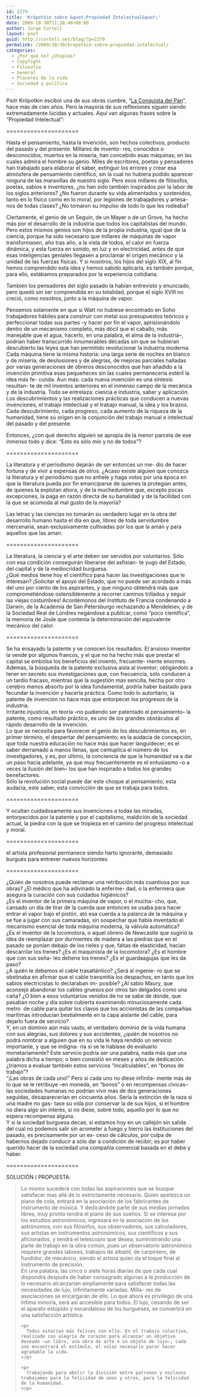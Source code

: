 ```yaml
---
id: 2279
title: 'Kröpotkin sobre &quot;Propiedad Intelectual&quot;'
date: 2009-10-30T11:28:48+00:00
author: Jorge Cortell
layout: post
guid: http://cortell.net/blog/?p=2279
permalink: /2009/10/30/kropotkin-sobre-propiedad-intelectual/
categories:
  - ¿Por qué no? ¿Utopías?
  - Copyfight
  - Filosofí­a
  - General
  - Placeres de la vida
  - Sociedad y polí­tica
---
```

Piotr Kröpotkin escibió una de sus obras cumbre, &#8220;<a title="Libro en PDF" href="http://www.quijotelibros.com.ar/anarres/Conquista%20del%20pan.pdf" target="_blank">La Conquista del Pan</a>&#8220;, hace más de cien años. Pero la mayoría de sus reflexiones siguen siendo extremadamente lúcidas y actuales. Aquí van algunas frases sobre la &#8220;Propiedad Intelectual&#8221;:

=====================

Hasta el pensamiento, hasta la invención, son hechos colectivos, producto del pasado y del presente. Millares de invento- res, conocidos o desconocidos, muertos en la miseria, han concebido esas máquinas, en las cuales admira el hombre su genio. Miles de escritores, poetas y pensadores han trabajado para elaborar el saber, extinguir los errores y crear esa atmósfera de pensamiento científico, sin la cual no hubiera podido aparecer ninguna de las maravillas de nuestro siglo. Pero esos millares de filósofos, poetas, sabios e inventores, ¿no han sido también inspirados por la labor de los siglos anteriores? ¿No fueron durante su vida alimentados y sostenidos, tanto en lo físico como en lo moral, por legiones de trabajadores y artesa- nos de todas clases? ¿No tomaron su impulso de todo lo que les rodeaba?
  
Ciertamente, el genio de un Seguin, de un Mayer o de un Grove, ha hecho más por el desarrollo de la industria que todos los capitalistas del mundo. Pero estos mismos genios son hijos de la propia industria, igual que de la ciencia, porque ha sido necesario que millares de máquinas de vapor transformasen, año tras año, a la vista de todos, el calor en fuerza dinámica, y esta fuerza en sonido, en luz y en electricidad, antes de que esas inteligencias geniales llegasen a proclamar el origen mecánico y la unidad de las fuerzas físicas. Y si nosotros, los hijos del siglo XIX, al fin hemos comprendido esta idea y hemos sabido aplicarla, es también porque, para ello, estábamos preparados por la experiencia cotidiana.
  
También los pensadores del siglo pasado la habían entrevisto y enunciado, pero quedó sin ser comprendida en su totalidad, porque el siglo XVIII no creció, como nosotros, junto a la máquina de vapor.
  
Pensemos solamente en que si Watt no hubiese encontrado en Soho trabajadores hábiles para construir con metal sus presupuestos teóricos y perfeccionar todas sus partes –y hacer por fin el vapor, aprisionándolo dentro de un mecanismo completo, más dócil que el caballo, más manejable que el agua, hacerlo, en una palabra, el alma de la industria–, podrían haber transcurrido innumerables décadas sin que se hubieran descubierto las leyes que han permitido revolucionar la industria moderna. Cada máquina tiene la misma historia: una larga serie de noches en blanco y de miseria; de desilusiones y de alegrías, de mejoras parciales halladas por varias generaciones de obreros desconocidos que han añadido a la invención primitiva esas pequeñeces sin las cuales permanecería estéril la idea más fe- cunda. Aun más: cada nueva invención es una síntesis resultan- te de mil inventos anteriores en el inmenso campo de la mecánica y de la industria. Todo se entrelaza: ciencia e industria, saber y aplicación. Los descubrimientos y las realizaciones prácticas que conducen a nuevas invenciones, el trabajo intelectual y el trabajo manual, la idea y los brazos. Cada descubrimiento, cada progreso, cada aumento de la riqueza de la humanidad, tiene su origen en la conjunción del trabajo manual e intelectual del pasado y del presente.
  
Entonces, ¿con qué derecho alguien se apropia de la menor parcela de ese inmenso todo y dice: “Esto es sólo mío y no de todos”?

=====================

La literatura y el periodismo dejarán de ser entonces un me- dio de hacer fortuna y de vivir a expensas de otros. ¿Acaso existe alguien que conozca la literatura y el periodismo que no anhele y haga votos por una época en que la literatura pueda por fin emanciparse de quienes la protegían antes, de quienes la explotan ahora, y de la muchedumbre que, excepto pocas excepciones, la paga en razón directa de su banalidad y de la facilidad con la que se acomoda al mal gusto de la mayoría?
  
Las letras y las ciencias no tomarán su verdadero lugar en la obra del desarrollo humano hasta el día en que, libres de toda servidumbre mercenaria, sean exclusivamente cultivadas por los que la aman y para aquellos que las aman.

=====================

<div>
  <p>
    La literatura, la ciencia y el arte deben ser servidos por voluntarios. Sólo con esa condición conseguirán liberarse del asfixian- te yugo del Estado, del capital y de la mediocridad burguesa.<br /> ¿Qué medios tiene hoy el científico para hacer las investigaciones que le interesan? ¡Solicitar el apoyo del Estado, que no puede ser acordado a más del uno por ciento de los aspirantes, y que ninguno obtendrá más que comprometiéndose ostensiblemente a recorrer caminos trillados y seguir las viejas costumbres! Acordémonos del Instituto de Francia condenando a Darwin, de la Academia de San Petersburgo rechazando a Mendeleiev, y de la Sociedad Real de Londres negándose a publicar, como “poco científica”, la memoria de Joule que contenía la determinación del equivalente mecánico del calor.
  </p>
  
  <p>
    =====================
  </p>
  
  <p>
    Se ha ensayado la patente y se conocen los resultados. El ansioso inventor la vende por algunos francos, y el que no ha hecho más que prestar el capital se embolsa los beneficios del invento, frecuente- mente enormes. Además, la búsqueda de la patente exclusiva aísla al inventor; obligándolo a tener en secreto sus investigaciones que, con frecuencia, sólo conducen a un tardío fracaso, mientras que la sugestión más sencilla, hecha por otro cerebro menos absorto por la idea fundamental, podría haber bastado para fecundar la invención y hacerla práctica. Como todo lo autoritario, la patente de invención no hace más que entorpecer los progresos de la industria.<br /> Irritante injusticia, en teoría –no pudiendo ser patentado el pensamiento– la patente, como resultado práctico, es uno de los grandes obstáculos al rápido desarrollo de la invención.<br /> Lo que se necesita para favorecer el genio de los descubrimientos es, en primer término, el despertar del pensamiento; es la audacia de concepción, que toda nuestra educación no hace más que hacer languidecer; es el saber derramado a manos llenas, que centuplica el número de los investigadores, y es, por último, la conciencia de que la humanidad va a dar un paso hacia adelante, ya que muy frecuentemente es el entusiasmo –o a veces la ilusión del bien– los que han inspirado a todos los grandes benefactores.<br /> Sólo la revolución social puede dar este choque al pensamiento, esta audacia, este saber, esta convicción de que se trabaja para todos.
  </p>
  
  <p>
    =====================
  </p>
  
  <p>
    Y ocultan cuidadosamente sus invenciones a todas las miradas, entorpecidos por la patente y por el capitalismo, maldición de la sociedad actual, la piedra con la que se tropieza en el camino del progreso intelectual y moral.
  </p>
  
  <p>
    =====================
  </p>
  
  <p>
    el artista profesional permanece siendo harto ignorante, demasiado burgués para entrever nuevos horizontes
  </p>
  
  <p>
    =====================
  </p>
  
  <p>
    ¿Quién de nosotros puede reclamar una retribución más cuantiosa por sus obras? ¿El médico que ha adivinado la enferme- dad, o la enfermera que asegura la curación con sus cuidados higiénicos?<br /> ¿Es el inventor de la primera máquina de vapor, o el mucha- cho, que, cansado un día de tirar de la cuerda que entonces se usaba para hacer entrar el vapor bajo el pistón, ató esa cuerda a la palanca de la máquina y se fue a jugar con sus camaradas, sin sospechar que había inventado el mecanismo esencial de toda máquina moderna, la válvula automática?<br /> ¿Es el inventor de la locomotora, o aquel obrero de Newcastle que sugirió la idea de reemplazar por durmientes de madera a las piedras que en el pasado se ponían debajo de los rieles y que, faltas de elasticidad, hacían descarrilar los trenes? ¿Es el maquinista de la locomotora? ¿Es el hombre que con sus seña- les detiene los trenes? ¿Es el guardaagujas que les da paso?<br /> ¿A quién le debemos el cable trasatlántico? ¿Será al ingenie- ro que se obstinaba en afirmar que el cable transmitía los despachos, en tanto que los sabios electricistas lo declaraban im- posible? ¿Al sabio Maury, que aconsejó abandonar los cables gruesos por otros tan delgados como una caña? ¿O bien a esos voluntarios venidos de no se sabe de dónde, que pasaban noche y día sobre cubierta examinando minuciosamente cada metro  de cable para quitar los clavos que los accionistas de las compañías marítimas introducían bestialmente en la capa aislante del cable, para dejarlo fuera de servicio?<br /> Y, en un dominio aún más vasto, el verdadero dominio de la vida humana con sus alegrías, sus dolores y sus accidentes, ¿quién de nosotros no podrá nombrar a alguien que en su vida le haya rendido un servicio importante, y que se indigna- ría si se le hablase de evaluarlo monetariamente? Este servicio podría ser una palabra, nada más que una palabra dicha a tiempo; o bien consistió en meses y años de dedicación. ¿Iríamos a evaluar también estos servicios “incalculables”, en “bonos de trabajo”?<br /> “¡Las obras de cada uno!” Pero si cada uno no diese infinita- mente más de lo que se le retribuye –en moneda, en “bonos” o en recompensas cívicas– las sociedades humanas no podrían vivir más de dos generaciones seguidas, desaparecerían en cincuenta años. Sería la extinción de la raza si una madre no gas- tase su vida por conservar la de sus hijos, si el hombre no diera algo sin interés, si no diese, sobre todo, aquello por lo que no espera recompensa alguna.<br /> Y si la sociedad burguesa decae, si estamos hoy en un callejón sin salida del cual no podemos salir sin acometer a fuego y hierro las instituciones del pasado, es precisamente por un ex- ceso de cálculos, por culpa de habernos dejado conducir a sólo dar a condición de recibir; es por haber querido hacer de la sociedad una compañía comercial basada en el debe y haber.
  </p>
  
  <p>
    =====================
  </p>
  
  <p>
    SOLUCIÓN / PROPUESTA:
  </p>
  
  <blockquote>
    <p>
      Lo mismo sucederá con todas las aspiraciones que se busque satisfacer mas allá de lo estrictamente necesario. Quien apetezca un piano de cola, entrará en la asociación de los fabricantes de instrumento de música. Y dedicándole parte de sus medias jornadas libres, muy pronto tendrá el piano de sus sueños. Si se interesa por los estudios astronómicos, ingresará en la asociación de los astrónomos, con sus filósofos, sus observadores, sus calculadores, sus artistas en instrumentos astronómicos, sus científicos y sus aficionados, y tendrá el telescopio que desea, suministrando una parte de trabajo en la obra común, pues un observatorio astronómico requiere grandes labores, trabajos de albañil, de carpintero, de fundidor, de mecánico, siendo el artista quien da el toque final al instrumento de precisión.<br /> En una palabra, las cinco o siete horas diarias de que cada cual dispondrá después de haber consagrado algunas a la producción de lo necesario alcanzarían ampliamente para satisfacer todas las necesidades de lujo, infinitamente variadas. Milla- res de asociaciones se encargarán de ello. Lo que ahora es privilegio de una ínfima minoría, será así accesible para todos. El lujo, cesando de ser el aparato estúpido y escandaloso de los burgueses, se convertirá en una satisfacción artística.
    </p>
    
    <p>
      Todos estarían más felices con ello. En el trabajo colectivo, realizado con alegría de corazón para alcanzar un objetivo deseado –un libro, una obra de arte o un objeto de lujo–, cada uno encontrará el estímulo, el solaz necesario parar hacer agradable la vida.
    </p>
    
    <p>
      Trabajando para abolir la división entre patronos y esclavos trabajamos para la felicidad de unos y otros, para la felicidad de la humanidad.
    </p>
  </blockquote>
</div>